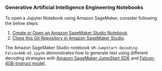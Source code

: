 ### Generative Artificial Intelligence Engineering Notebooks

To open a Jupyter Notebook using Amazon SageMaker, consider following the below steps:
1. [Create or Open an Amazon SageMaker Studio Notebook](https://docs.aws.amazon.com/sagemaker/latest/dg/notebooks-create-open.html).
2. [Clone this Git Repository in Amazon SageMaker Studio](https://docs.aws.amazon.com/sagemaker/latest/dg/studio-tasks-git.html).

The Amazon SageMaker Studio notebook `SM-JumpStart-Decoding-Falcon40B-G5.ipynb` demonstrates how to generate text using different decoding strategies with [Amazon SageMaker JumpStart SDK](https://sagemaker.readthedocs.io/en/v2.82.0/overview.html#use-prebuilt-models-with-sagemaker-jumpstart) and [Falcon-40B-Instruct model](https://huggingface.co/tiiuae/falcon-40b-instruct).
